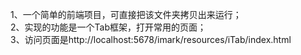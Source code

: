 1、一个简单的前端项目，可直接把该文件夹拷贝出来运行；   
2、实现的功能是一个Tab框架，打开常用的页面；    
3、访问页面是http://localhost:5678/imark/resources/iTab/index.html  